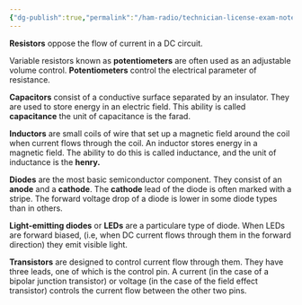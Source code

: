 ```yaml
---
{"dg-publish":true,"permalink":"/ham-radio/technician-license-exam-notes/electronic-components-and-circuits/"}
---
```



**Resistors** oppose the flow of current in a DC circuit.

Variable resistors known as **potentiometers** are often used as an adjustable volume control.  **Potentiometers** control the electrical parameter of resistance.

**Capacitors** consist of a conductive surface separated by an insulator.  They are used to store energy in an electric field.  This ability is called **capacitance** the unit of capacitance is the farad.

**Inductors** are small coils of wire that set up a magnetic field around the coil when current flows through the coil.  An inductor stores energy in a magnetic field.  The ability to do this is called inductance, and the unit of inductance is the **henry.**

**Diodes** are the most basic semiconductor component.  They consist of an **anode** and a **cathode**.  The **cathode** lead of the diode is often marked with a stripe.  The forward voltage drop of a diode is lower in some diode types than in others.

**Light-emitting diodes** or **LEDs** are a particulare type of diode.  When LEDs are forward biased, (i.e, when DC current flows through them in the forward direction) they emit visible light.

**Transistors** are designed to control current flow through them.  They have three leads, one of which is the control pin.  A current (in the case of a  bipolar junction transistor) or voltage (in the case of the field effect transistor) controls the current flow between the other two pins.  







